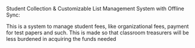 Student Collection & Customizable List Management System with Offline Sync:

This is a system to manage student fees, like organizational fees, payment for test papers and such. This is made so that classroom treasurers will be less burdened in acquiring the funds needed
